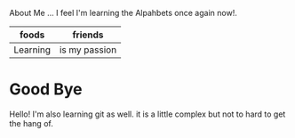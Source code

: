 About Me ... I feel I'm learning the Alpahbets once again now!.

| foods | friends |
| --- | --- |
| Learning | is my passion |

<!-- I am keeping the "!" for joy -->
# Good Bye

Hello! I'm also learning git as well. it is a little complex but not to hard to get the hang of.
